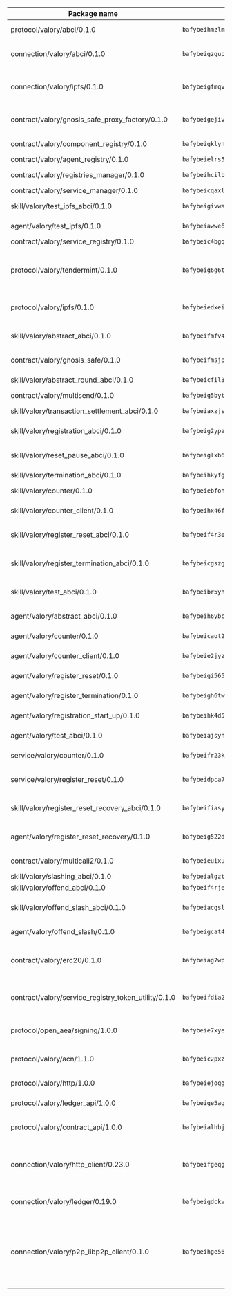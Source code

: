 | Package name                                                  | Package hash                                                  | Description                                                                                                                |
| ------------------------------------------------------------- | ------------------------------------------------------------- | -------------------------------------------------------------------------------------------------------------------------- |
| protocol/valory/abci/0.1.0                                    | `bafybeihmzlmmb4pdo3zkhg6ehuyaa4lhw7bfpclln2o2z7v3o6fcep26iu` | A protocol for ABCI requests and responses.                                                                                |
| connection/valory/abci/0.1.0                                  | `bafybeigzgupmh6kwwx4jbqkw7qri5vr6vz53xbi4uksulh6oiovdplmviu` | connection to wrap communication with an ABCI server.                                                                      |
| connection/valory/ipfs/0.1.0                                  | `bafybeigfmqvlzbp67fttccpl4hsu3zaztbxv6vd7ikzra2hfppfkalgpji` | A connection responsible for uploading and downloading files from IPFS.                                                    |
| contract/valory/gnosis_safe_proxy_factory/0.1.0               | `bafybeigejiv4fkksyjwmr6doo23kfpicfbktuwspbamasyvjusfdyjtrxy` | Gnosis Safe proxy factory (GnosisSafeProxyFactory) contract                                                                |
| contract/valory/component_registry/0.1.0                      | `bafybeigklynwl3mfav5yt5zdkrqe6rukv4ygdhpdusk66ojt4jj7tunxcy` | Component registry contract                                                                                                |
| contract/valory/agent_registry/0.1.0                          | `bafybeielrs5qih3r6qhnily6x4h4j4j6kux6eqr546homow4c5ljgfyljq` | Agent registry contract                                                                                                    |
| contract/valory/registries_manager/0.1.0                      | `bafybeihcilb27ekgoplmc43iog2zrus63fufql4rly2umbuj573nu3zpg4` | Registries Manager contract                                                                                                |
| contract/valory/service_manager/0.1.0                         | `bafybeicqaxlgnqwrv3uucb2wm36zrptg4p5kcuh44v6chqv5ius3z6x4yi` | Service Manager contract                                                                                                   |
| skill/valory/test_ipfs_abci/0.1.0                             | `bafybeigivwaftcpj5cx4oozipezdezqjx26phnqw4kp565vvkozrdh5s7i` | IPFS e2e testing application.                                                                                              |
| agent/valory/test_ipfs/0.1.0                                  | `bafybeiawwe6fkcwiurj57zmrndxzmv5vwpp34kj4xy7jgjrifd5ky4xybm` | Agent for testing the ABCI connection.                                                                                     |
| contract/valory/service_registry/0.1.0                        | `bafybeic4bgql6x5jotp43ddazybmyb7macifjzudavqll3547ayhawttpi` | Service Registry contract                                                                                                  |
| protocol/valory/tendermint/0.1.0                              | `bafybeig6g6twajlwssfbfp5rlnu5mwzuu5kgak5cs4fich7rlkx6whesnu` | A protocol for communication between two AEAs to share tendermint configuration details.                                   |
| protocol/valory/ipfs/0.1.0                                    | `bafybeiedxeismnx3k5ty4mvvhlqideixlhqmi5mtcki4lxqfa7uqh7p33u` | A protocol specification for IPFS requests and responses.                                                                  |
| skill/valory/abstract_abci/0.1.0                              | `bafybeifmfv4bgt5vzvgawlocksacqeadzg72zs4usvgjaf245hbbptpiki` | The abci skill provides a template of an ABCI application.                                                                 |
| contract/valory/gnosis_safe/0.1.0                             | `bafybeifmsjpgbifvk7y462rhfczvjvpigkdniavghhg5utza3hbnffioq4` | Gnosis Safe (GnosisSafeL2) contract                                                                                        |
| skill/valory/abstract_round_abci/0.1.0                        | `bafybeicfil3xdjrdrokzpa343ifelkz7kxalovybwmlsaceaq67did4pde` | abstract round-based ABCI application                                                                                      |
| contract/valory/multisend/0.1.0                               | `bafybeig5byt5urg2d2bsecufxe5ql7f4mezg3mekfleeh32nmuusx66p4y` | MultiSend contract                                                                                                         |
| skill/valory/transaction_settlement_abci/0.1.0                | `bafybeiaxzjs4p7pctxqfkd6tbscjss6ophycjghqe642xzvky6oaeicnca` | ABCI application for transaction settlement.                                                                               |
| skill/valory/registration_abci/0.1.0                          | `bafybeig2ypaqximzub6nv4g2hms4d4gxusbfug5dteeg4neqzwbafclizm` | ABCI application for common apps.                                                                                          |
| skill/valory/reset_pause_abci/0.1.0                           | `bafybeiglxb6asj6f3cye6lsp45cnkynpgv7lplbfotje75uuax6dvi4acu` | ABCI application for resetting and pausing app executions.                                                                 |
| skill/valory/termination_abci/0.1.0                           | `bafybeihkyfgvcwjqjihzhaaicpqwj24cfyan25iz57gxkvwyufwekil5gi` | Termination skill.                                                                                                         |
| skill/valory/counter/0.1.0                                    | `bafybeiebfoh53q4asxbed4rcs5l6o7lsyxr6g6wohmuthi5bwlomm2yt64` | The ABCI Counter application example.                                                                                      |
| skill/valory/counter_client/0.1.0                             | `bafybeihx46fr7vgqjxmymfah3hfmynzpzwe5fthi7mbc2cnev2gqgtngzy` | A client for the ABCI counter application.                                                                                 |
| skill/valory/register_reset_abci/0.1.0                        | `bafybeif4r3e2qrbhmhd2imwmdtnh7d46v2fuszliy4nc7qpxin232guawe` | ABCI application for dummy skill that registers and resets                                                                 |
| skill/valory/register_termination_abci/0.1.0                  | `bafybeicgszglsydmk6lwvo4e2hwychrhekjb243lpnggwusvesbwrzgxuq` | ABCI application for dummy skill that registers and resets                                                                 |
| skill/valory/test_abci/0.1.0                                  | `bafybeibr5yhgdrd6qr7vxcgtzw4udywn72pag7voagb5vfm6z7if6alssu` | ABCI application for testing the ABCI connection.                                                                          |
| agent/valory/abstract_abci/0.1.0                              | `bafybeih6ybcd7epcvzb4tqs3xizekqaz3wlgecdfxa52lszefkj6rmsofu` | The abstract ABCI AEA - for testing purposes only.                                                                         |
| agent/valory/counter/0.1.0                                    | `bafybeicaot2q2rjwsrjcpozevr36mh3lvw67tcstjpyb4ig7hjozcmfwgu` | The ABCI Counter example as an AEA                                                                                         |
| agent/valory/counter_client/0.1.0                             | `bafybeie2jyzccqmfzuugjbovwsm44guxxmptppf7evjqijenosnyyu5efa` | The ABCI Counter example as an AEA                                                                                         |
| agent/valory/register_reset/0.1.0                             | `bafybeigi565sjmrgwalildcleljunigkjxtuuowfs6r3hleui6nmoppeby` | Register reset to replicate Tendermint issue.                                                                              |
| agent/valory/register_termination/0.1.0                       | `bafybeigh6twddzqtnzgingqszuawnmy3oamrdnvnzrix4baqzpn3wfxcqa` | Register terminate to test the termination feature.                                                                        |
| agent/valory/registration_start_up/0.1.0                      | `bafybeihk4d5rdk66sqbkriojyiin5bzrgcdfhosn5vzfec6ylb6mnb7uwa` | Registration start-up ABCI example.                                                                                        |
| agent/valory/test_abci/0.1.0                                  | `bafybeiajsyhtsjfhp3tfgnyj7nnme7tx7gb64jdy4zanfvxj6hrcrrhecm` | Agent for testing the ABCI connection.                                                                                     |
| service/valory/counter/0.1.0                                  | `bafybeifr23kiw2i4qdxclcu7mxq2onrs2x6p733cn3vshu4335rjgfwrla` | A set of agents incrementing a counter                                                                                     |
| service/valory/register_reset/0.1.0                           | `bafybeidpca7cxkge3drjusyago3tclvfwjfkjvx3my2ejy3cjq6o4nlt4e` | Test and debug tendermint reset mechanism.                                                                                 |
| skill/valory/register_reset_recovery_abci/0.1.0               | `bafybeifiasyciygzrwvpmicusnmdyq72imvg6v62gfyw6cbj5l2edficom` | ABCI application for dummy skill that registers and resets                                                                 |
| agent/valory/register_reset_recovery/0.1.0                    | `bafybeig522dfncuf2jrvnf7obk2irt6hekdmbrzvkro7yblgahgephyo4i` | Agent to showcase hard reset as a recovery mechanism.                                                                      |
| contract/valory/multicall2/0.1.0                              | `bafybeieuixuvy4tyrq6q5ekltjaj4bdoj7ypokt7l3z22xs5naxunqifni` | The MakerDAO multicall2 contract.                                                                                          |
| skill/valory/slashing_abci/0.1.0                              | `bafybeialgzt2spfsegm2skfzrygkjv22kv65hlw4me6p4ywzvvcphemqs4` | Slashing skill.                                                                                                            |
| skill/valory/offend_abci/0.1.0                                | `bafybeif4rje7l6yhjalt5wrr5qtac75cgxayiningardz3av35spyb4jv4` | Offend ABCI application.                                                                                                   |
| skill/valory/offend_slash_abci/0.1.0                          | `bafybeiacgslsjjycbmrooa7gqyzcntrypwzpr6xzokpsl24ffsjzomcv64` | ABCI application used in order to test the slashing abci                                                                   |
| agent/valory/offend_slash/0.1.0                               | `bafybeigcat4yn44wehb4uu33zojs4tdftvfcs2r5e6i72hxdyfsio4seum` | Offend and slash to test the slashing feature.                                                                             |
| contract/valory/erc20/0.1.0                                   | `bafybeiag7wpfri44bwrx26374mnxyglmwxod6gu37foqkvloqr7oeldlgu` | The scaffold contract scaffolds a contract to be implemented by the developer.                                             |
| contract/valory/service_registry_token_utility/0.1.0          | `bafybeifdia2y5546tvk6xzxeaqzf2n5n7dutj2hdzbgenxohaqhjtnjqm4` | The scaffold contract scaffolds a contract to be implemented by the developer.                                             |
| protocol/open_aea/signing/1.0.0                               | `bafybeie7xyems76v5b4wc2lmaidcujizpxfzjnnwdeokmhje53g7ym25ii` | A protocol for communication between skills and decision maker.                                                            |
| protocol/valory/acn/1.1.0                                     | `bafybeic2pxzfc3voxl2ejhcqyf2ehm4wm5gxvgx7bliloiqi2uppmq6weu` | The protocol used for envelope delivery on the ACN.                                                                        |
| protocol/valory/http/1.0.0                                    | `bafybeiejoqgv7finfxo3rcvvovrlj5ccrbgxodjq43uo26ylpowsa3llfe` | A protocol for HTTP requests and responses.                                                                                |
| protocol/valory/ledger_api/1.0.0                              | `bafybeige5agrztgzfevyglf7mb4o7pzfttmq4f6zi765y4g2zvftbyowru` | A protocol for ledger APIs requests and responses.                                                                         |
| protocol/valory/contract_api/1.0.0                            | `bafybeialhbjvwiwcnqq3ysxcyemobcbie7xza66gaofcvla5njezkvhcka` | A protocol for contract APIs requests and responses.                                                                       |
| connection/valory/http_client/0.23.0                          | `bafybeifgeqgryx6b3s6eseyzyezygmeitcpt3tkor2eiycozoi6clgdrny` | The HTTP_client connection that wraps a web-based client connecting to a RESTful API specification.                        |
| connection/valory/ledger/0.19.0                               | `bafybeigdckv3e6bz6kfloz4ucqrsufft6k4jp6bwkbbcvh4fxvgbmzq3dm` | A connection to interact with any ledger API and contract API.                                                             |
| connection/valory/p2p_libp2p_client/0.1.0                     | `bafybeihge56dn3xep2dzomu7rtvbgo4uc2qqh7ljl3fubqdi2lq44gs5lq` | The libp2p client connection implements a tcp connection to a running libp2p node as a traffic delegate to send/receive envelopes to/from agents in the DHT. |
